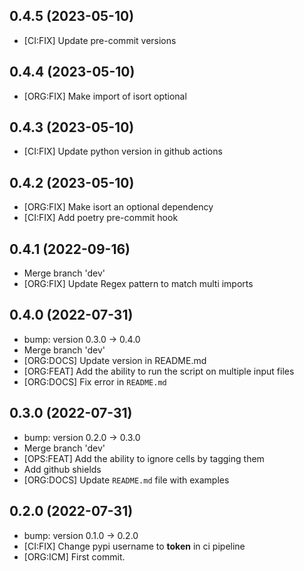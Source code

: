 ## 0.4.5 (2023-05-10)


- [CI:FIX] Update pre-commit versions

## 0.4.4 (2023-05-10)


- [ORG:FIX] Make import of isort optional

## 0.4.3 (2023-05-10)


- [CI:FIX] Update python version in github actions

## 0.4.2 (2023-05-10)


- [ORG:FIX] Make isort an optional dependency
- [CI:FIX] Add poetry pre-commit hook

## 0.4.1 (2022-09-16)


- Merge branch 'dev'
- [ORG:FIX] Update Regex pattern to match multi imports

## 0.4.0 (2022-07-31)


- bump: version 0.3.0 → 0.4.0
- Merge branch 'dev'
- [ORG:DOCS] Update version in README.md
- [ORG:FEAT] Add the ability to run the script on multiple input files
- [ORG:DOCS] Fix error in `README.md`

## 0.3.0 (2022-07-31)


- bump: version 0.2.0 → 0.3.0
- Merge branch 'dev'
- [OPS:FEAT] Add the ability to ignore cells by tagging them
- Add github shields
- [ORG:DOCS] Update `README.md` file with examples

## 0.2.0 (2022-07-31)


- bump: version 0.1.0 → 0.2.0
- [CI:FIX] Change pypi username to __token__ in ci pipeline
- [ORG:ICM] First commit.
